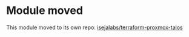 # Module moved

This module moved to its own repo: [isejalabs/terraform-proxmox-talos](https://github.com/isejalabs/terraform-proxmox-talos)